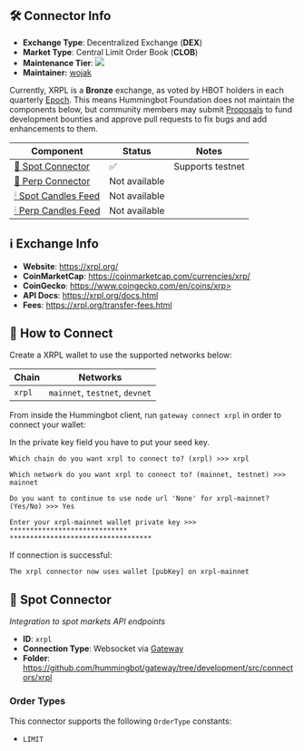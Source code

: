 
## 🛠 Connector Info

- **Exchange Type**: Decentralized Exchange (**DEX**)
- **Market Type**: Central Limit Order Book (**CLOB**)
- **Maintenance Tier**: ![](https://img.shields.io/static/v1?label=Hummingbot&message=BRONZE&color=green	)
- **Maintainer:** [wojak](https://github.com/mlguys)

Currently, XRPL is a **Bronze** exchange, as voted by HBOT holders in each quarterly [Epoch](/governance/epochs). This means Hummingbot Foundation does not maintain the components below, but community members may submit [Proposals](/governance/proposals) to fund development bounties and approve pull requests to fix bugs and add enhancements to them.

| Component                                  | Status        | Notes            |
|--------------------------------------------|---------------|------------------|
| [🔀 Spot Connector](#spot-connector)       | ✅             | Supports testnet |
| [🔀 Perp Connector](#perp-connector)       | Not available |                  |
| [🕯 Spot Candles Feed](#spot-candles-feed) | Not available |                  |
| [🕯 Perp Candles Feed](#perp-candles-feed) | Not available |                  |

## ℹ️ Exchange Info
- **Website**: <https://xrpl.org/>
- **CoinMarketCap**: <https://coinmarketcap.com/currencies/xrp/>
- **CoinGecko**: https://www.coingecko.com/en/coins/xrp>
- **API Docs**: <https://xrpl.org/docs.html>
- **Fees**: <https://xrpl.org/transfer-fees.html>

## 🔑 How to Connect

Create a XRPL wallet to use the supported networks below:

| Chain    | Networks             |
|----------|----------------------|
| `xrpl` | `mainnet`, `testnet`, `devnet` |

From inside the Hummingbot client, run `gateway connect xrpl` in order to connect your wallet:

In the private key field you have to put your seed key.

```  
Which chain do you want xrpl to connect to? (xrpl) >>> xrpl

Which network do you want xrpl to connect to? (mainnet, testnet) >>> mainnet

Do you want to continue to use node url 'None' for xrpl-mainnet? (Yes/No) >>> Yes

Enter your xrpl-mainnet wallet private key >>>  *****************************
***********************************
```

If connection is successful:

```  
The xrpl connector now uses wallet [pubKey] on xrpl-mainnet  
```  

## 🔀 Spot Connector
*Integration to spot markets API endpoints*

- **ID**: `xrpl`
- **Connection Type**: Websocket via [Gateway](/gateway)
- **Folder**: <https://github.com/hummingbot/gateway/tree/development/src/connectors/xrpl>

### Order Types

This connector supports the following `OrderType` constants:

- `LIMIT`